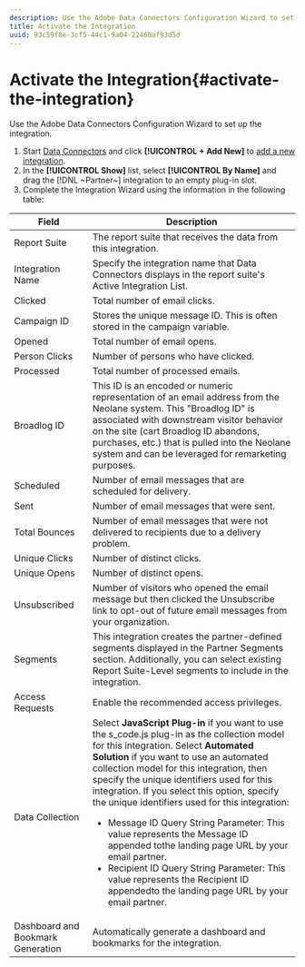 ```yaml
---
description: Use the Adobe Data Connectors Configuration Wizard to set up the integration.
title: Activate the Integration
uuid: 93c59f8e-3cf5-44c1-9a04-22460af93d5d
---
```


# Activate the Integration{#activate-the-integration}

Use the Adobe Data Connectors Configuration Wizard to set up the integration.

1. Start [Data Connectors](https://marketing.adobe.com/resources/help/en_US/genesis/c_overview.html) and click **[!UICONTROL + Add New]** to [add a new integration](https://marketing.adobe.com/resources/help/en_US/genesis/t_add_integration.html).
1. In the **[!UICONTROL Show]** list, select **[!UICONTROL By Name]** and drag the [!DNL ~Partner~] integration to an empty plug-in slot.
1. Complete the Integration Wizard using the information in the following table:

| Field | Description |
|--- |--- |
|Report Suite| The report suite that receives the data from this integration.|
|Integration Name|Specify the integration name that Data Connectors displays in the report suite's Active Integration List.|
|Clicked|Total number of email clicks.|
|Campaign ID |Stores the unique message ID. This is often stored in the campaign variable.|
|Opened |Total number of email opens.|
|Person Clicks| Number of persons who have clicked.|
|Processed |Total number of processed emails.|
|Broadlog ID|This ID is an encoded or numeric representation of an email address from the Neolane system. This "Broadlog ID" is associated with downstream visitor behavior on the site (cart Broadlog ID abandons, purchases, etc.) that is pulled into the Neolane system and can be leveraged for remarketing purposes.|
|Scheduled |Number of email messages that are scheduled for delivery.|
|Sent |Number of email messages that were sent.|
|Total Bounces| Number of email messages that were not delivered to recipients due to a delivery problem.|
|Unique Clicks| Number of distinct clicks.|
|Unique Opens| Number of distinct opens.|
|Unsubscribed|Number of visitors who opened the email message but then clicked the Unsubscribe link to opt-out of future email messages from your organization.|
|Segments|This integration creates the partner-defined segments displayed in the Partner Segments section. Additionally, you can select existing Report Suite-Level segments to include in the integration.|
|Access Requests| Enable the recommended access privileges.|
|Data Collection|Select **JavaScript Plug-in** if you want to use the s_code.js plug-in as the collection model for this integration. Select **Automated Solution** if you want to use an automated collection model for this integration, then specify the unique identifiers used for this integration. If you select this option, specify the unique identifiers used for this integration: <ul><li>Message ID Query String Parameter: This value represents the Message ID appended tothe landing page URL by your email partner.</li><li>Recipient ID Query String Parameter: This value represents the Recipient ID appendedto the landing page URL by your email partner.</li></ul>|
|Dashboard and Bookmark Generation|Automatically generate a dashboard and bookmarks for the integration.|
